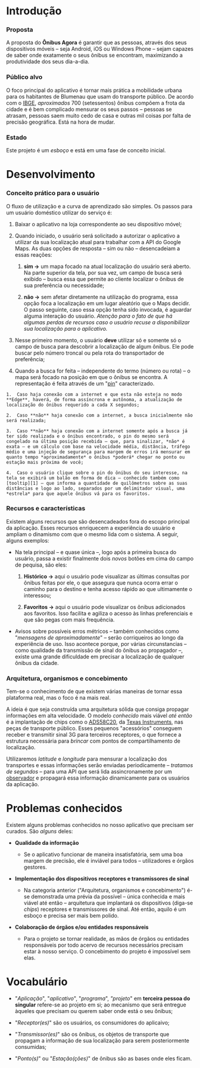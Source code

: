 Introdução
==========



### Proposta

A proposta do **Ônibus Agora** é garantir que as pessoas, através dos seus dispositivos móveis – seja Android, iOS ou Windows Phone – sejam capazes de saber onde exatamente o seus ônibus se encontram, maximizando a produtividade dos seus dia-a-dia.



### Público alvo

O foco principal do aplicativo é tornar mais prática a mobilidade urbana para os habitantes de Blumenau que usam do transporte público. De acordo com o [IBGE][6], *aproximados* 700 (setessentos) ônibus compõem a frota da cidade e é bem complicado mensurar os seus passos – pessoas se atrasam, pessoas saem muito cedo de casa e outras mil coisas por falta de precisão geográfica. Está na hora de mudar.

[6]: <http://www.cidades.ibge.gov.br/comparamun/compara.php?lang=&coduf=42&idtema=110&codv=V09&search=santa-catarina|blumenau|sintese-das-informacoes-2012>



### Estado

Este projeto é um *esboço* e está em uma fase de conceito inicial.



Desenvolvimento
===============



### Conceito prático para o usuário

O fluxo de utilização e a curva de aprendizado são simples. Os passos para um usuário doméstico utilizar do serviço é:

1.  Baixar o aplicativo na loja correspondente ao seu dispositivo móvel;

2.  Quando iniciado, o usuário será solicitado a autorizar o aplicativo a utilizar da sua localização atual para trabalhar com a API do Google Maps. As duas opções de resposta – sim ou não – desencadeiam a essas reações:

    1.  **sim →** um mapa focado na atual localização do usuário será aberto. Na parte superior da tela, por sua vez, um campo de busca será exibido – busca essa que permite ao cliente localizar o ônibus de sua preferência ou necessidade;

    2.  **não →** sem afetar diretamente na utilização do programa, essa opção foca a localização em um lugar aleatório que o Maps decidir. O passo seguinte, caso essa opção tenha sido invocada, é aguardar alguma interação do usuário. *Atenção para o fato de que há algumas perdas de recursos caso o usuário recuse a disponibilizar sua localização para o aplicativo.*

3.  Nesse primeiro momento, o usuário **deve** utilizar só e somente só o campo de busca para descobrir a localização de algum ônibus. Ele pode buscar pelo número troncal ou pela rota do transportador de preferência;

4.  Quando a busca for feita – independente do termo (número ou rota) – o mapa será focado na posição em que o ônibus se encontra. A representação é feita através de um "[pin][2]" caracterizado.

[2]: <http://www.clipartbest.com/cliparts/bcy/nrx/bcynrxqcL.png>

    1.  Caso haja conexão com a internet e que esta não esteja no modo **Edge**, haverá, de forma assíncrona e autônoma, a atualização de localização do ônibus requerido a cada X segundos;

    2.  Caso **não** haja conexão com a internet, a busca inicialmente não será realizada;

    3.  Caso **não** haja conexão com a internet somente após a busca já ter sido realizada e o ônibus encontrado, o pin do mesmo será congelado na última posição recebida – que, para sinalizar, *não* é exata – e um cálculo com base na velocidade média, distância, tráfego médio e uma injeção de segurança para margem de erros irá mensurar em quanto tempo *aproximadamente* o ônibus *poderá* chegar no ponto ou estação mais próxima de você;

    4.  Caso o usuário clique sobre o pin do ônibus do seu interesse, na tela se exibirá um balão em forma de dica – conhecido também como [tooltip][1] – que informa a quantidade de quilômetros sobre as suas distâncias e logo ao lado, separados por um delimitador visual, uma *estrela* para que aquele ônibus vá para os favoritos.

[1]: <http://en.wikipedia.org/wiki/Tooltip>



### Recursos e características

Existem alguns recursos que são desencadeados fora do escopo principal da aplicação. Esses recursos enriquecem a experiência do usuário e ampliam o dinamismo com que o mesmo lida com o sistema. A seguir, alguns exemplos:

-   Na tela principal – e quase única –, logo após a primeira busca do usuário, passa a existir finalmente dois *novos* botões em cima do campo de pequisa, são eles:

    1.  **Histórico →** aqui o usuário pode visualizar as últimas consultas por ônibus feitas por ele, o que assegura que nunca ocorra errar o caminho para o destino e tenha acesso rápido ao que ultimamente o interessou;

    2.  **Favoritos →** aqui o usuário pode visualizar os ônibus adicionados aos favoritos. Isso facilita e agiliza o acesso às linhas preferenciais e que são pegas com mais frequência.

-   Avisos sobre possíveis erros métricos – também conhecidos como "*mensagens de aproximadamente*" – serão corriqueiros ao longo da experiência de uso. Isso acontece porque, por várias circunstancias – como qualidade da transmissão de sinal do ônibus ao propagador –, existe uma grande dificuldade em precisar a localização de qualquer ônibus da cidade.



### Arquitetura, organismos e concebimento

Tem-se o conhecimento de que existem várias maneiras de tornar essa plataforma real, mas o foco é na mais real. 

A ideia é que seja construída uma arquitetura sólida que consiga propagar informações em alta velocidade. O modelo *conhecido* mais viável *até então* é a implantação de chips como o [ADS58C20][3], da [Texas Instruments][5], nas peças de transporte público. Esses pequenos "acessórios" conseguem receber e transmitir sinal 3G para terceiros receptores, o que fornece a estrutura necessária para *brincar* com pontos de compartilhamento de localização.

[5]: <http://www.ti.com/>

Utilizaremos *latitude* e *longitude* para mensurar a localização dos transportes e essas informações serão enviadas periodicamente – *tratamos de segundos* – para uma API que será lida assincronamente por um [observador][4] e propagará essa informação dinamicamente para os usuários da aplicação.



Problemas conhecidos
===============

Existem alguns problemas conhecidos no nosso aplicativo que precisam ser curados. São *alguns* deles:

-   **Qualidade da informação**

    -   Se o aplicativo funcionar de maneira insatisfatória, sem uma boa margem de precisão, ele é inviável para todos – utilizadores e órgãos gestores.

-   **Implementação dos dispositivos receptores e transmissores de sinal**

    -   Na categoria anterior ("Arquitetura, organismos e concebimento") é-se demonstrada uma prévia da possível – única conhecida e mais viável até então – arquitetura que implantará os dispositivos (diga-se *chips*) receptores e transmissores de sinal. Até então, aquilo é um esboço e precisa ser mais bem polido.

-   **Colaboração de órgãos e/ou entidades responsáveis**

    -   Para o projeto se tornar realidade, as mãos de órgãos ou entidades responsáveis por todo acervo de recursos necessários precisam estar à nosso serviço. O concebimento do projeto é impossível sem elas.



Vocabulário
===============

-   "*Aplicação*", "*aplicativo*", "*programa*", *"projeto*" em **terceira pessoa do singular** refere-se ao projeto em si; ao mecanismo que será entregue àqueles que precisam ou querem saber onde está o seu ônibus;

-   "*Receptor(es)*" são os usuários, os consumidores do aplicaivo;

-   "*Transmissor(es)*" são os ônibus, os objetos de transporte que propagam a informação de sua localização para serem posteriormente consumidas;

-   "*Ponto(s)*" ou "*Estação(ções)*" de ônibus são as bases onde eles ficam.

[4]: <http://en.wikipedia.org/wiki/Observer_pattern>



[3]: <http://www.ti.com/product/ads58c20>
